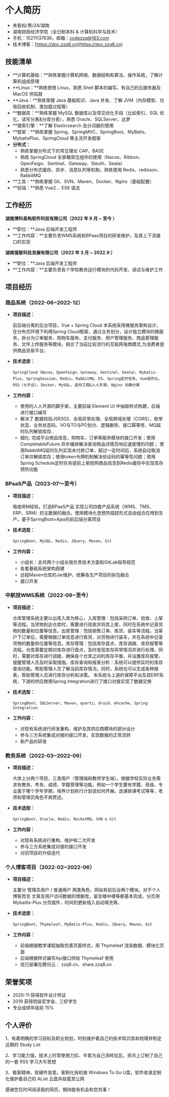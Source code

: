 # 个人简历

- 朱智权/男/24/湖南
- 湖南财政经济学院（全日制本科 & 计算机科学与技术）
- 手机：15211137636，邮箱：codezzq@163.com
- 技术博客：[https://doc.zzq8.cn](https://doc.zzq8.cn)


## 技能清单

- **计算机基础：**熟练掌握计算机网络、数据结构和算法、操作系统，了解计算机组成原理
- **Linux：**熟练使用 Linux，熟悉 Shell 脚本的编写。有自己的云服务器及 MacOS 供捣鼓
- **Java：**熟练掌握 Java 基础知识、Java 并发、了解 JVM（内存模型、垃圾回收机制、类加载过程等）
- **数据库：**熟练掌握 MySQL 数据库以及常见优化手段（比如索引、SQL 优化、读写分离&分库分表），熟悉 Oracle、SQLServer、达梦
- **搜索引擎：**了解 Elasticsearch 及分词器的使用
- **框架：**熟练掌握 Spring、SpringMVC、SpringBoot、MyBatis、MybatisPlus、SpringCloud 等主流开发框架
- **分布式：**
  - 熟练掌握分布式下的常见理论 CAP、BASE
  - 熟练 SpringCloud 全家桶常见组件的使用（Nacos、Ribbon、OpenFeign、Sentinel、Gateway、Sleuth、Seata）
  - 熟悉分布式缓存、异步、消息队列等机制，熟练使用 Redis、redisson、RabbitMQ
- **工具：**熟练掌握 Git、SVN、Maven、Docker、Nginx（基础配置）
- **前端：**熟悉 Vue2 、ES6 语法

## 工作经历

**湖南博科易构软件科技有限公司（2022 年 9 月 ~ 至今 ）**

- **职位：**Java 后端开发工程师
- **工作内容：**主要负责WMS系统和BPaas项目的研发维护，及其上下流接口的实现



**湖南强智科技发展有限公司（2022 年 3 月 ~ 2022.9 ）**

- **职位：**Java 后端开发工程师
- **工作内容：**主要负责各个学校教务运行模块的代码开发、调试与维护工作

## 项目经历

### 商品系统（2022-06~2022-12）

* **项目描述：**

  前后端分离的后台项目，Vue + Spring Cloud 本系统采用微服务架构设计，在分布式环境下利用Spring Cloud框架，通过业务划分，设计独立模块的微服务，拆分为订单服务、购物车服务、支付服务、用户管理服务、商品管理服务、文件上传服务等模块，结合了当前比较流行的互联网电商模式,为消费者提供商品贸易平台。

* **技术选型：**

  `SpringCloud（Nacos、OpenFeign、Gateway、Sentinel、Seata）`、`Mybatis-Plus`、`SpringSession`、`Redis`、`RabbitMQ`、`ES`、`Spring定时任务`、`Vue组件化`、`OSS（七牛云）`、`Docker`、`MySQL`、`逆向工程&人人开源`、`Nginx 动静分离`

* **工作内容：**

  - 使用的人人开源的脚手架，主要前端 Element UI 中抽取样式构建，后端进行接口编写
  - 解决了 数据校验JSR303、全局异常处理、全局跨域处理（CORS）、枚举状态、业务状态码、VO与TO与PO划分、逻辑删除、接口幂等性、MQ延时队列解锁库存..
  - 细化: 完成平台商品信息，购物车，订单等服务模块的接口开发；使用CompletableFuture 异步编排解决查询商品详情⻚响应速度慢的问题； 使用RabbitMQ延时队列实现未付款订单，超过一定时间后，系统自动取消订单并解锁库存；使用token令牌机制解决验证码的幂等性问题；使用Spring Schedule定时任务提前上架抢购商品信息到Redis缓存中实现库存预热功能

### BPaaS产品（2023-07～至今）

- **项目描述：**

  吸收IBM经验，打造BPaaS产品 实现公司四套产品系统（WMS、TMS、ERP、SRM）的主数据的融合。使用模块化思想热插拔形式自由组合应用到生产。基于SpringBoot+Ajax的前后端分离项目

- **技术选型：**

  `SpringBoot`、`MySQL`、`Redis`、`JQuery`、`Maven`、`Git`

- **工作内容：**

  - 小组长：总共两个小组长我负责技术方面和GitLab指导规范
  - 各套基础系统架构搭建
  - 远程Maven仓库的Jar维护，统筹各生产项目的拆包融合
  - 接口开发

### 中航技WMS系统（2022-09~至今）

- **项目描述：**

  仓库管理系统主要以出库入库为核心，入库管理：包括采购订单、验收、上架等流程。当货物到达仓库时，需要进行验收并将其上架，同时在系统中记录货物的数量和位置等信息。出库管理：包括销售订单、拣货、装车等流程。当客户下订单后，需要根据订单信息进行拣货，对货物进行装车，并在系统中记录货物的数量和位置等信息。库存管理：包括库存盘点、库存调拨、库存报警等流程。仓库需要定期对库存进行盘点，及时发现库存异常情况并进行处理。同时，需要对库存进行调拨，确保各个仓库之间的库存平衡，并设置库存报警，提醒管理人员及时采取措施。库存查询和报表分析：系统可以提供实时的库存查询功能，帮助管理人员了解当前库存情况。同时，系统也可以生成各种报表，帮助管理人员进行库存分析和决策。
  本系统与上游的保障平台及其ERP系统、下游的供应商用Spring Integration进行了接口对接实现了数据交换

- **技术选型：**

  `SpringBoot`、`SQLServer`、`Maven`、`quartz`、`druid`、`ehcache`、`Spring Integration`

- **工作内容：**

  - 对现有系统进行研发重构、维护及其供应商模块的部分设计
  - 参与三方系统集成对接的接口开发，实现数据的正常流转
  - 新产品的研发

### 教务系统（2022-03~2022-09）

- **项目描述：**

  大体上分两个项目，三类用户（管理端和教师学生端）。根据学校实际业务需求有教务、考务、成绩、学籍管理等功能。例如一个学生要有学籍、班级、专业属于哪个学年学期，培养计划执行计划该如何开展。选课排课考试等等，老师和管理员角色不再赘述。

- **技术选型：**

  `SpringBoot`、`Oracle`、`Redis`、`RocketMQ`、`SVN & Git`

- **工作内容：**

  - 对现有系统进行重构、维护和二次开发
  - 参与三方系统集成对接的接口开发
  - 对旧项目的升级迭代

### 个人博客项目（2022-02~2022-06）

- **项目描述：**

  主要分 管理员用户 / 普通用户 两类角色，网站有前后台两个模块。对于个人博客而言 文章及用户访问数据的增删改，留言楼中楼等都基本完成，分页用 Mybaitis-Plus 分页插件，时间的更新插入自动填充等。

- **技术选型：**

  `SpringBoot`、`Thymeleaf`、`MyBatis-Plus`、`Redis`、`JQuery`、`Maven`、`Git`

- **工作内容：**

  - 前端根据教学课程抽取完善页面样式，用 Thymeleaf 渲染数据、模块化页面
  - 后端根据样式编写Api接口供给 Thymeleaf 使用
  - 现已部署在腾讯云： zzq8.cn、share.zzq8.cn

## 荣誉奖项

* 2020-11 获得软件设计师证
* 2019 获得院级奖学金、三好学生
* 专业成绩年级前 15%

## 个人评价

1、有着明确的学习目标及职业规划，时刻维护着自己的技术知识库和梳理并制定近期的 Study List

2、学习能力强，技术上时常使用力扣、牛客为自己添砖加瓦，资讯上订制了自己的一套 RSS 学习大牛思想

3、极客精神，软硬件皆爱。客制化拆机做 Windows To Go U盘，软件收录定制化维护着自己的 AList 云盘并挂载至公网



感谢您花时间阅读我的简历，期待能有机会和您共事！

